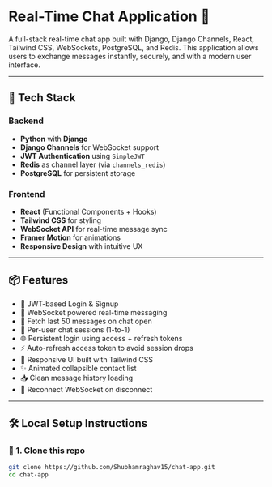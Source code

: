 # Real-Time Chat Application 🚀

A full-stack real-time chat app built with Django, Django Channels, React, Tailwind CSS, WebSockets, PostgreSQL, and Redis. This application allows users to exchange messages instantly, securely, and with a modern user interface.

---

## 🔧 Tech Stack

### Backend
- **Python** with **Django**
- **Django Channels** for WebSocket support
- **JWT Authentication** using `SimpleJWT`
- **Redis** as channel layer (via `channels_redis`)
- **PostgreSQL** for persistent storage

### Frontend
- **React** (Functional Components + Hooks)
- **Tailwind CSS** for styling
- **WebSocket API** for real-time message sync
- **Framer Motion** for animations
- **Responsive Design** with intuitive UX

---

## 📦 Features

- 🔐 JWT-based Login & Signup
- 📡 WebSocket powered real-time messaging
- 💬 Fetch last 50 messages on chat open
- 🎯 Per-user chat sessions (1-to-1)
- 🌐 Persistent login using access + refresh tokens
- ⚡ Auto-refresh access token to avoid session drops
- 🌈 Responsive UI built with Tailwind CSS
- ✨ Animated collapsible contact list
- 📥 Clean message history loading
- 🔁 Reconnect WebSocket on disconnect

---

## 🛠️ Local Setup Instructions

### 📁 1. Clone this repo

```bash
git clone https://github.com/Shubhamraghav15/chat-app.git
cd chat-app
